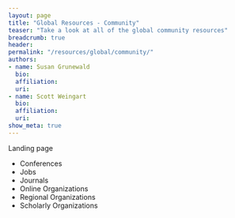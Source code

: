 ```yaml
---
layout: page
title: "Global Resources - Community"
teaser: "Take a look at all of the global community resources"
breadcrumb: true
header:
permalink: "/resources/global/community/"
authors: 
- name: Susan Grunewald
  bio:
  affiliation:
  uri:
- name: Scott Weingart
  bio:
  affiliation:
  uri:
show_meta: true
---
```

Landing page
* Conferences
* Jobs
* Journals
* Online Organizations
* Regional Organizations
* Scholarly Organizations